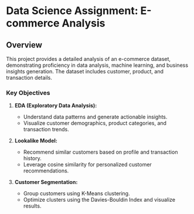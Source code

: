 # Data Science Assignment: E-commerce Analysis

## Overview
This project provides a detailed analysis of an e-commerce dataset, demonstrating proficiency in data analysis, machine learning, and business insights generation. The dataset includes customer, product, and transaction details.

### Key Objectives
1. **EDA (Exploratory Data Analysis):**
   - Understand data patterns and generate actionable insights.
   - Visualize customer demographics, product categories, and transaction trends.

2. **Lookalike Model:**
   - Recommend similar customers based on profile and transaction history.
   - Leverage cosine similarity for personalized customer recommendations.

3. **Customer Segmentation:**
   - Group customers using K-Means clustering.
   - Optimize clusters using the Davies-Bouldin Index and visualize results.
